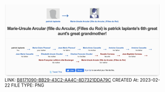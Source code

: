 ![B8171090-BB29-43C2-AA4C-8D7321DDA79C](../famous%20relationships/attachments/B8171090-BB29-43C2-AA4C-8D7321DDA79C.png)
LINK: [B8171090-BB29-43C2-AA4C-8D7321DDA79C](../famous%20relationships/attachments/B8171090-BB29-43C2-AA4C-8D7321DDA79C.png)
CREATED At: 2023-02-22
FILE TYPE: PNG

